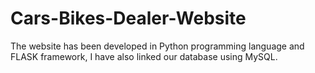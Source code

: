 # Cars-Bikes-Dealer-Website

The website has been developed in Python programming language and FLASK framework, I have also linked our
database using MySQL. 
